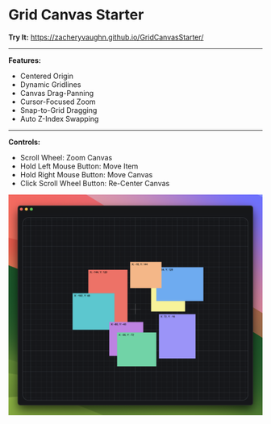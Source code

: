 # Grid Canvas Starter
**Try It:** https://zacheryvaughn.github.io/GridCanvasStarter/
___
**Features:**
- Centered Origin
- Dynamic Gridlines
- Canvas Drag-Panning
- Cursor-Focused Zoom
- Snap-to-Grid Dragging
- Auto Z-Index Swapping

___
**Controls:**
- Scroll Wheel: Zoom Canvas
- Hold Left Mouse Button: Move Item
- Hold Right Mouse Button: Move Canvas
- Click Scroll Wheel Button: Re-Center Canvas

![Image](img.png)